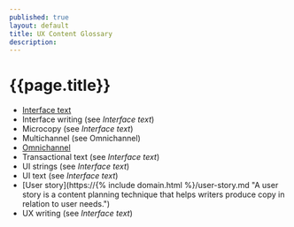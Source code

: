 ```yaml
---
published: true
layout: default
title: UX Content Glossary
description: 
---
```


<h1 style="text-align:ceter;">{{page.title}}</h1>

* [Interface text](https://content-strategy-forum.github.io/csf-glossary/interface-text.md "blank")
* Interface writing (see _Interface text_)
* Microcopy (see _Interface text_)
* Multichannel (see Omnichannel)
* [Omnichannel](omnichannel.md "blank")
* Transactional text (see _Interface text_)
* UI strings (see _Interface text_)
* UI text (see _Interface text_)
* [User story](https://{% include domain.html %}/user-story.md "A user story is a content planning technique that helps writers produce copy in relation to user needs.")
* UX writing (see _Interface text_)
